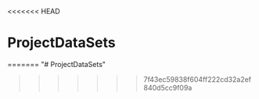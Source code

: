 <<<<<<< HEAD
# ProjectDataSets 
=======
"# ProjectDataSets" 
>>>>>>> 7f43ec59838f604ff222cd32a2ef840d5cc9f09a
